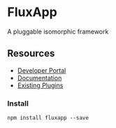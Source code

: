 # FluxApp

A pluggable isomorphic framework

## Resources

* [Developer Portal](http://fluxapp.readme.io)
* [Documentation](http://fluxapp.readme.io/v0.1.8/docs)
* [Existing Plugins](http://fluxapp.readme.io/v0.1.8/docs/overview-6)

### Install

`npm install fluxapp --save`
